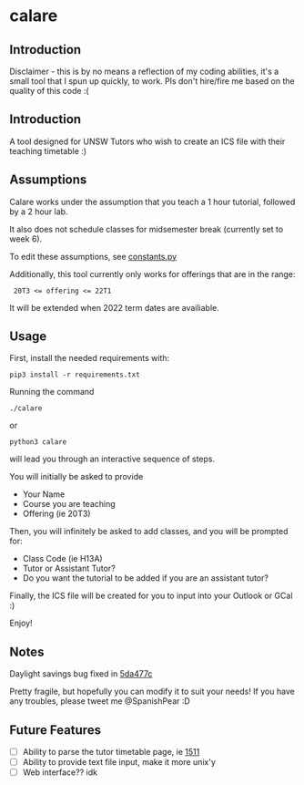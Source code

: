 # calare

## Introduction

Disclaimer - this is by no means a reflection of my coding abilities, it's a small tool that I spun up quickly, to work. Pls don't hire/fire me based on the quality of this code :(

## Introduction

A tool designed for UNSW Tutors who wish to create an ICS file with their teaching timetable :) 

## Assumptions

Calare works under the assumption that you teach a 1 hour tutorial, followed by a 2 hour lab. 

It also does not schedule classes for midsemester break (currently set to week 6).

To edit these assumptions, see [constants.py](https://github.com/MrSpanishPear/calare/blob/master/constants.py)

Additionally, this tool currently only works for offerings that are in the range:
```
 20T3 <= offering <= 22T1
```

It will be extended when 2022 term dates are availiable. 

## Usage

First, install the needed requirements with: 
```
pip3 install -r requirements.txt
```

Running the command

```
./calare
```

or 

```
python3 calare
```

will lead you through an interactive sequence of steps. 

You will initially be asked to provide
 * Your Name
 * Course you are teaching
 * Offering (ie 20T3)

Then, you will infinitely be asked to add classes, and you will be prompted for: 
 * Class Code (ie H13A)
 * Tutor or Assistant Tutor? 
 * Do you want the tutorial to be added if you are an assistant tutor? 

Finally, the ICS file will be created for you to input into your Outlook or GCal :) 

Enjoy!

## Notes

Daylight savings bug fixed in [5da477c](https://github.com/MrSpanishPear/calare/commit/60c802b3bd11f46641df73a867b2b5f18255fba7)

Pretty fragile, but hopefully you can modify it to suit your needs! If you have any troubles, please tweet me @SpanishPear :D


## Future Features
 - [ ] Ability to parse the tutor timetable page, ie [1511](http://www.cse.unsw.edu.au/~give/Admindata/21T1/COMP1511_timetable.html)
 - [ ] Ability to provide text file input, make it more unix'y
 - [ ] Web interface?? idk
